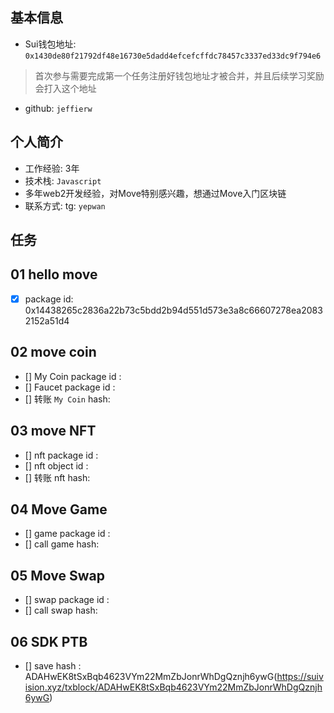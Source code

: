 ## 基本信息
- Sui钱包地址: `0x1430de80f21792df48e16730e5dadd4efcefcffdc78457c3337ed33dc9f794e6`
> 首次参与需要完成第一个任务注册好钱包地址才被合并，并且后续学习奖励会打入这个地址
- github: `jeffierw`

## 个人简介
- 工作经验: 3年
- 技术栈: `Javascript`
- 多年web2开发经验，对Move特别感兴趣，想通过Move入门区块链
- 联系方式: tg: `yepwan` 

## 任务

##   01 hello move  
- [x] package id: 0x14438265c2836a22b73c5bdd2b94d551d573e3a8c66607278ea20832152a51d4

##   02 move coin
- [] My Coin package id : 
- [] Faucet package id : 
- [] 转账 `My Coin` hash:

##   03 move NFT
- [] nft package id :
- [] nft object id : 
- [] 转账 nft  hash:

##   04 Move Game
- [] game package id :
- [] call game hash:

##   05 Move Swap
- [] swap package id :
- [] call swap hash:

##   06 SDK PTB
- [] save hash : ADAHwEK8tSxBqb4623VYm22MmZbJonrWhDgQznjh6ywG(https://suivision.xyz/txblock/ADAHwEK8tSxBqb4623VYm22MmZbJonrWhDgQznjh6ywG)

